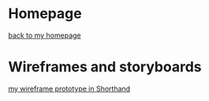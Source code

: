# Homepage

[back to my homepage](/README.md)



# Wireframes and storyboards

[my wireframe prototype in Shorthand](https://preview.shorthand.com/05JkPtfPggjpVJFQ)


